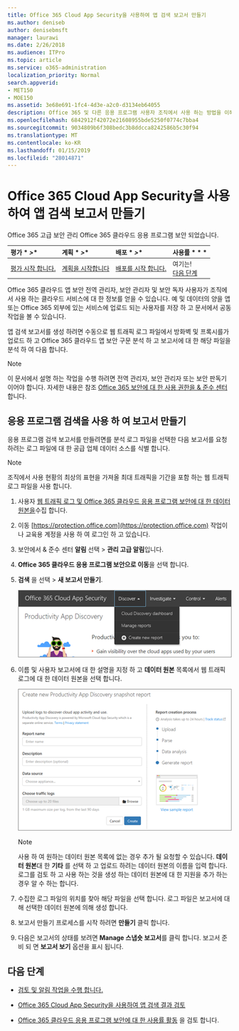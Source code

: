 ```yaml
---
title: Office 365 Cloud App Security을 사용하여 앱 검색 보고서 만들기
ms.author: deniseb
author: denisebmsft
manager: laurawi
ms.date: 2/26/2018
ms.audience: ITPro
ms.topic: article
ms.service: o365-administration
localization_priority: Normal
search.appverid:
- MET150
- MOE150
ms.assetid: 3e68e691-1fc4-4d3e-a2c0-d3134eb64055
description: Office 365 및 다른 응용 프로그램 사용자 조직에서 사용 하는 방법을 이해할 수 있도록 하는 Office 365 클라우드 앱 보안이 포함 된 보고서를 만듭니다.
ms.openlocfilehash: 6842912f42072e21608955bde5250f0774c7bba4
ms.sourcegitcommit: 9034809b6f308bedc3b8ddcca8242586b5c30f94
ms.translationtype: MT
ms.contentlocale: ko-KR
ms.lasthandoff: 01/15/2019
ms.locfileid: "28014871"
---
```

# <a name="create-app-discovery-reports-using-office-365-cloud-app-security"></a>Office 365 Cloud App Security을 사용하여 앱 검색 보고서 만들기

Office 365 고급 보안 관리 Office 365 클라우드 응용 프로그램 보안 되었습니다.
  
|평가 * *\>**|계획 * *\>**|배포 * *\>**|사용률 * * *|
|:-----|:-----|:-----|:-----|
|[평가 시작 합니다.](office-365-cas-overview.md) <br/> |[계획을 시작합니다](get-ready-for-office-365-cas.md) <br/> |[배포를 시작 합니다.](turn-on-office-365-cas.md) <br/> |여기는!  <br/> [다음 단계](#next-steps) <br/> |
   
Office 365 클라우드 앱 보안 전역 관리자, 보안 관리자 및 보안 독자 사용자가 조직에서 사용 하는 클라우드 서비스에 대 한 정보를 얻을 수 있습니다. 예 및 데이터의 양을 앱 또는 Office 365 외부에 있는 서비스에 업로드 되는 사용자를 저장 하 고 문서에서 공동 작업을 볼 수 있습니다.
  
앱 검색 보고서를 생성 하려면 수동으로 웹 트래픽 로그 파일에서 방화벽 및 프록시를가 업로드 하 고 Office 365 클라우드 앱 보안 구문 분석 하 고 보고서에 대 한 해당 파일을 분석 하 여 다음 합니다.
  
> [!NOTE]
> 이 문서에서 설명 하는 작업을 수행 하려면 전역 관리자, 보안 관리자 또는 보안 판독기 이어야 합니다. 자세한 내용은 참조 [Office 365 보안에 대 한 사용 권한을 &amp; 준수 센터](permissions-in-the-security-and-compliance-center.md)합니다. 
  
## <a name="create-a-report-with-app-discovery"></a>응용 프로그램 검색을 사용 하 여 보고서 만들기

응용 프로그램 검색 보고서를 만들려면를 분석 로그 파일을 선택한 다음 보고서를 요청 하려는 로그 파일에 대 한 공급 업체 데이터 소스를 식별 합니다.
  
> [!NOTE]
> 조직에서 사용 현황의 최상의 표현을 가져올 최대 트래픽을 기간을 포함 하는 웹 트래픽 로그 파일을 사용 합니다. 
  
1. 사용자 [웹 트래픽 로그 및 Office 365 클라우드 응용 프로그램 보안에 대 한 데이터 원본을](web-traffic-logs-and-data-sources-for-ocas.md)수집 합니다.
    
2. 이동 [https://protection.office.com](https://protection.office.com) 작업이 나 교육용 계정을 사용 하 여 로그인 하 고 있습니다. 
    
3. 보안에서 &amp; 준수 센터 **알림** 선택 \> **관리 고급 알림**입니다.
    
4. **Office 365 클라우드 응용 프로그램 보안으로 이동**을 선택 합니다.
    
5. **검색** 을 선택 \> **새 보고서 만들기**.
    
    ![Office 365 CAS 포털에서 검색을 선택](media/73b5299f-94b5-49dd-a00f-154d188eb2c5.png)
  
6. 이름 및 사용자 보고서에 대 한 설명을 지정 하 고 **데이터 원본** 목록에서 웹 트래픽 로그에 대 한 데이터 원본을 선택 합니다. 
    
    ![O365 CA에서 검색을 선택 \> 새 보고서 만들기](media/22e660f0-5eb2-49fa-9fea-f88a5809a07b.png)
  
    > [!NOTE]
    > 사용 하 여 원하는 데이터 원본 목록에 없는 경우 추가 될 요청할 수 있습니다. **데이터 원본**대 한 **기타** 를 선택 하 고 업로드 하려는 데이터 원본의 이름을 입력 합니다. 로그를 검토 하 고 사용 하는 것을 생성 하는 데이터 원본에 대 한 지원을 추가 하는 경우 알 수 하는 합니다. 
  
7. 수집한 로그 파일의 위치를 찾아 해당 파일을 선택 합니다. 로그 파일은 보고서에 대해 선택한 데이터 원본에 의해 생성 합니다.
    
8. 보고서 만들기 프로세스를 시작 하려면 **만들기** 클릭 합니다. 
    
9. 다음은 보고서의 상태를 보려면 **Manage 스냅숏 보고서**를 클릭 합니다. 보고서 준비 되 면 **보고서 보기** 옵션을 표시 됩니다. 
    
## <a name="next-steps"></a>다음 단계

- [검토 및 알림 작업을 수행 합니다.](review-office-365-cas-alerts.md)
    
- [Office 365 Cloud App Security을 사용하여 앱 검색 결과 검토](review-app-discovery-findings-in-ocas.md)
    
- [Office 365 클라우드 응용 프로그램 보안에 대 한 사용률 활동](utilization-activities-for-ocas.md) 을 검토 합니다.
    

